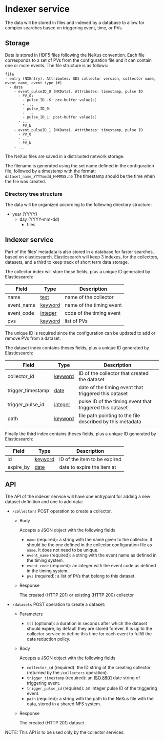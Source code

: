 # Indexer service
The data will be stored in files and indexed by a database to allow for complex searches based on triggering event, time, or PVs.

## Storage
Data is stored in HDF5 files following the NeXus convention. Each file corresponds to a set of PVs from the configuration file and it can contain one or more events. The file structure is as follows:

    file
    - entry (NXEntry). Attributes: SDS collector version, collector name, event name, event type (#)
      - data
        - event_pulseID_0 (NXData). Attributes: timestamp, pulse ID
          - PV_0:
            - pulse_ID_-K: pre-buffer value(s)
            - ...
            - pulse_ID_0: 
            - ...
            - pulse_ID_L: post-buffer value(s)
          - ...
          - PV_N
        - event_pulseID_1 (NXData). Attributes: timestamp, pulse ID
          - PV_0
          - ...
          - PV_N
        - ...

The NeXus files are saved in a distributed network storage.

The filename is generated using the set name defined in the configuration file, followed by a timestamp with the format:
`dataset_name_YYYYmmdd_HHMMSS.h5`
The timestamp should be the time when the file was created.

### Directory tree structure
The data will be organized according to the following directory structure:
- year (YYYY)
  - day (YYYY-mm-dd)
    - files

## Indexer service
Part of the files' metadata is also stored in a database for faster searches, based on elasticsearch.
Elasticsearch will keep 3 indexes, for the collectors, datasets, and a third to keep track of short term data storage.

The collector index will store these fields, plus a unique ID generated by Elasticsearch:

Field|Type|Description
-----|----|---
name        | [text](https://www.elastic.co/guide/en/elasticsearch/reference/current/text.html)       | name of the collector
event_name  | [keyword](https://www.elastic.co/guide/en/elasticsearch/reference/current/keyword.html) | name of the timing event
event_code  | [integer](https://www.elastic.co/guide/en/elasticsearch/reference/current/number.html)  | code of the timing event
pvs         | [keyword](https://www.elastic.co/guide/en/elasticsearch/reference/current/keyword.html) | list of PVs

The unique ID is required since the configuration can be updated to add or remove PVs from a dataset.

The dataset index contains theses fields, plus a unique ID generated by Elasticsearch:

Field|Type|Description
-----|----|---
collector_id      | [keyword](https://www.elastic.co/guide/en/elasticsearch/reference/current/keyword.html) | ID of the collector that created the dataset
trigger_timestamp      | [date](https://www.elastic.co/guide/en/elasticsearch/reference/current/date.html)       | date of the timing event that triggered this dataset
trigger_pulse_id  | [integer](https://www.elastic.co/guide/en/elasticsearch/reference/current/number.html) | pulse ID of the timing event that triggered this dataset
path              | [keyword](https://www.elastic.co/guide/en/elasticsearch/reference/current/keyword.html) | file path pointing to the file described by this metadata

Finally the third  index contains theses fields, plus a unique ID generated by Elasticsearch:

Field|Type|Description
-----|----|---
id        | [keyword](https://www.elastic.co/guide/en/elasticsearch/reference/current/keyword.html) | ID of the item to be expired
expire_by | [date](https://www.elastic.co/guide/en/elasticsearch/reference/current/date.html)       | date to expire the item at

## API
The API of the indexer service will have one entrypoint for adding a new dataset definition and one to add data:


- `/collectors` POST operation to create a collector.  
  - Body
    
    Accepts a JSON object with the following fields
    - `name` (required): a string with the name given to the collector. It should be the one defined in the collector configuration file as `name`. It does not need to be unique.
    - `event_name` (required): a string with the event name as defined in the timing system.
    - `event_code` (required): an integer with the event code as defined in the timing system.
    - `pvs` (required): a list of PVs that belong to this dataset.
  - Response
    
    The created (HTTP 201) or existing (HTTP 200) collector

- `/datasets` POST operation to create a dataset:
  - Parameters
    - `ttl` (optional): a duration in seconds after which the dataset should expire, by default they are stored forever. It is up to the collector service to define this time for each event to fulfill the data reduction policy.
  - Body

    Accepts a JSON object with the following fields
    - `collector_id` (required): the ID string of the creating collector (returned by the `/collectors` operation).
    - `trigger_timestamp` (required): an [ISO 8601](https://en.wikipedia.org/wiki/ISO_8601) date string of triggering event.
    - `trigger_pulse_id` (required): an integer pulse ID of the triggering event.
    - `path` (required): a string with the path to the NeXus file with the data, stored in a shared NFS system.
  - Response
    
    The created (HTTP 201) dataset

NOTE: This API is to be used only by the collector services.